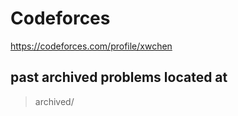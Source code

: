 # Codeforces

https://codeforces.com/profile/xwchen


## past archived problems located at
> archived/

